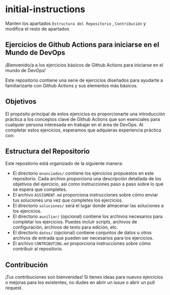 # initial-instructions

Manten los apartados `Estructura del Repositorio` , `Contribución` y modifica el resto de apartados


## Ejercicios de Github Actions para iniciarse en el Mundo de DevOps

¡Bienvenido/a a los ejercicios básicos de Github Actions para iniciarse en el mundo de DevOps!

Este repositorio contiene una serie de ejercicios diseñados para ayudarte a familiarizarte con Github Actions y sus elementos más básicos.

## Objetivos

El propósito principal de estos ejercicios es proporcionarte una introducción práctica a los conceptos clave de Github Actions que son esenciales para cualquier persona interesada en trabajar en el área de DevOps. Al completar estos ejercicios, esperamos que adquieras experiencia práctica con:


## Estructura del Repositorio

Este repositorio está organizado de la siguiente manera:


- El directorio `enunciados/` contiene los ejercicios propuestos en este repositorio. Cada archivo proporciona una descripción detallada de los objetivos del ejercicio, así como instrucciones paso a paso sobre lo que se espera que completes.
- El archivo `ASSIGMENT.md` proporciona instrucciones sobre cómo enviar tus soluciones una vez que completes los ejercicios.
- El directorio `soluciones/` será el lugar donde almacenar las soluciones a los ejercicios.
- El directorio `auxiliar/` (opcional) contiene los archivos necesarios para completar los ejercicios. Puedes incluir scripts, archivos de configuración, archivos de texto para edición, etc.
- El directorio `datos/` (opcional) contiene conjuntos de datos u otros archivos de entrada que pueden ser necesarios para los ejercicios.
- El archivo `CONTRIBUTING.md` proporciona instrucciones sobre cómo contribuir al repositorio.

## Contribución

¡Tus contribuciones son bienvenidas! Si tienes ideas para nuevos ejercicios o mejoras para los existentes, no dudes en abrir un issue o abrir un pull request.
